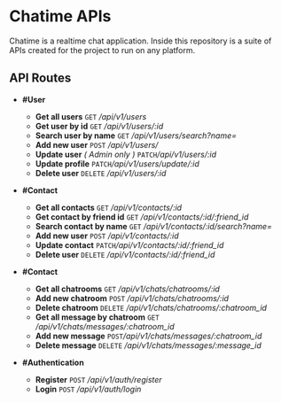 # Chatime APIs
	  
Chatime is a realtime chat application. Inside this repository is a suite of APIs created for the project to run on any platform.

## API Routes

 - **#User**
	 - **Get all users**
			  `GET` */api/v1/users*
	- **Get user by id**
			  `GET` */api/v1/users/:id*
	- **Search user by name**
			  `GET` */api/v1/users/search?name=*
	- **Add new user**
			  `POST` */api/v1/users/*
	- **Update user** *( Admin only )*
			  `PATCH`*/api/v1/users/:id*
	- **Update profile** 
			  `PATCH`*/api/v1/users/update/:id*
	- **Delete user**
			  `DELETE` */api/v1/users/:id*

 - **#Contact**
	 - **Get all contacts**
			  `GET` */api/v1/contacts/:id*
	- **Get contact by friend id**
			  `GET` */api/v1/contacts/:id/:friend_id*
	- **Search contact by name**
			  `GET` */api/v1/contacts/:id/search?name=*
	- **Add new user**
			  `POST` */api/v1/contacts/:id*
	- **Update contact**
			  `PATCH`*/api/v1/contacts/:id/:friend_id*
	- **Delete user**
			  `DELETE` */api/v1/contacts/:id/:friend_id*

 - **#Contact**
	 - **Get all chatrooms**
			  `GET` */api/v1/chats/chatrooms/:id*
	- **Add new chatroom**
			  `POST` */api/v1/chats/chatrooms/:id*
	- **Delete chatroom**
			  `DELETE` */api/v1/chats/chatrooms/:chatroom_id*
	- **Get all message by chatroom**
			  `GET` */api/v1/chats/messages/:chatroom_id*
	- **Add new message**
			  `POST`*/api/v1/chats/messages/:chatroom_id*
	- **Delete message**
			  `DELETE` */api/v1/chats/messages/:message_id*

 - **#Authentication**
	 - **Register**
			  `POST` */api/v1/auth/register*
	- **Login**
			  `POST` */api/v1/auth/login*
